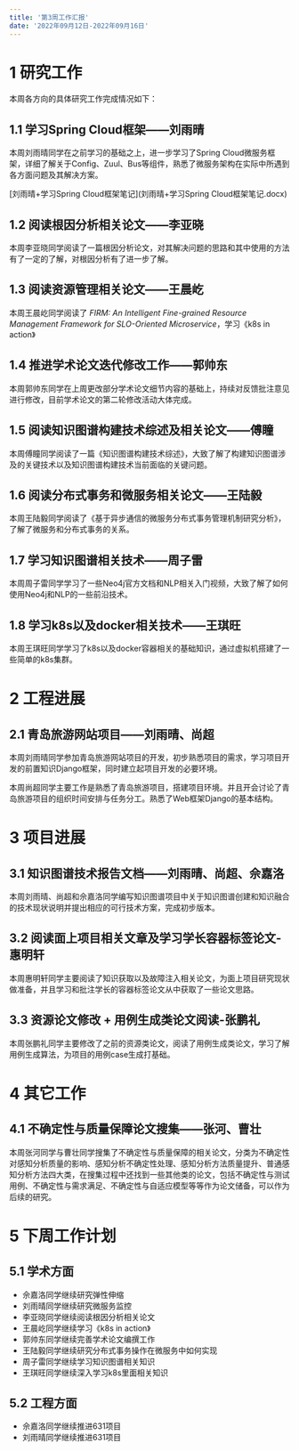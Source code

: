 ```yaml
---
title: '第3周工作汇报'
date: '2022年09月12日-2022年09月16日'
---
```


<!-- 只允许使用一级标题和二级标题 -->

# 1 研究工作

本周各方向的具体研究工作完成情况如下：

## 1.1 学习Spring Cloud框架——刘雨晴

本周刘雨晴同学在之前学习的基础之上，进一步学习了Spring Cloud微服务框架，详细了解关于Config、Zuul、Bus等组件，熟悉了微服务架构在实际中所遇到各方面问题及其解决方案。

<!-- 注意该超链接应该如何使用，不需要进行手动的编号，注意附件名不能有任何的空格 -->
[刘雨晴+学习Spring Cloud框架笔记](刘雨晴+学习Spring Cloud框架笔记.docx)

## 1.2 阅读根因分析相关论文——李亚晓

本周李亚晓同学阅读了一篇根因分析论文，对其解决问题的思路和其中使用的方法有了一定的了解，对根因分析有了进一步了解。

## 1.3 阅读资源管理相关论文——王晨屹

本周王晨屹同学阅读了 *FIRM: An Intelligent Fine-grained Resource Management Framework for SLO-Oriented Microservice*，学习《k8s in action》

## 1.4 推进学术论文迭代修改工作——郭帅东

本周郭帅东同学在上周更改部分学术论文细节内容的基础上，持续对反馈批注意见进行修改，目前学术论文的第二轮修改活动大体完成。

## 1.5 阅读知识图谱构建技术综述及相关论文——傅瞳

本周傅瞳同学阅读了一篇《知识图谱构建技术综述》，大致了解了构建知识图谱涉及的关键技术以及知识图谱构建技术当前面临的关键问题。

## 1.6 阅读分布式事务和微服务相关论文——王陆毅

本周王陆毅同学阅读了《基于异步通信的微服务分布式事务管理机制研究分析》，了解了微服务和分布式事务的关系。

## 1.7 学习知识图谱相关技术——周子雷

本周周子雷同学学习了一些Neo4j官方文档和NLP相关入门视频，大致了解了如何使用Neo4j和NLP的一些前沿技术。

## 1.8 学习k8s以及docker相关技术——王琪旺
本周王琪旺同学学习了k8s以及docker容器相关的基础知识，通过虚拟机搭建了一些简单的k8s集群。

# 2 工程进展

## 2.1 青岛旅游网站项目——刘雨晴、尚超

本周刘雨晴同学参加青岛旅游网站项目的开发，初步熟悉项目的需求，学习项目开发的前置知识Django框架，同时建立起项目开发的必要环境。

本周尚超同学主要工作是熟悉了青岛旅游项目，搭建项目环境。并且开会讨论了青岛旅游项目的组织时间安排与任务分工。熟悉了Web框架Django的基本结构。

# 3 项目进展

## 3.1 知识图谱技术报告文档——刘雨晴、尚超、佘嘉洛

本周刘雨晴、尚超和佘嘉洛同学编写知识图谱项目中关于知识图谱创建和知识融合的技术现状说明并提出相应的可行技术方案，完成初步版本。

## 3.2 阅读面上项目相关文章及学习学长容器标签论文-惠明轩

本周惠明轩同学主要阅读了知识获取以及故障注入相关论文，为面上项目研究现状做准备，并且学习和批注学长的容器标签论文从中获取了一些论文思路。


## 3.3 资源论文修改 + 用例生成类论文阅读-张鹏礼

本周张鹏礼同学主要修改了之前的资源类论文，阅读了用例生成类论文，学习了解用例生成算法，为项目的用例case生成打基础。

# 4 其它工作

## 4.1 不确定性与质量保障论文搜集——张河、曹壮

本周张河同学与曹壮同学搜集了不确定性与质量保障的相关论文，分类为不确定性对感知分析质量的影响、感知分析不确定性处理、感知分析方法质量提升、普通感知分析方法四大类，在搜集过程中还找到一些其他类的论文，包括不确定性与测试用例、不确定性与需求满足、不确定性与自适应模型等等作为论文储备，可以作为后续的研究。

# 5 下周工作计划

## 5.1 学术方面

+ 佘嘉洛同学继续研究弹性伸缩
+ 刘雨晴同学继续研究微服务监控
+ 李亚晓同学继续阅读根因分析相关论文
+ 王晨屹同学继续学习《k8s in action》
+ 郭帅东同学继续完善学术论文编撰工作
+ 王陆毅同学继续研究分布式事务操作在微服务中如何实现
+ 周子雷同学继续学习知识图谱相关知识
+ 王琪旺同学继续深入学习k8s里面相关知识

## 5.2 工程方面

+ 佘嘉洛同学继续推进631项目
+ 刘雨晴同学继续推进631项目
